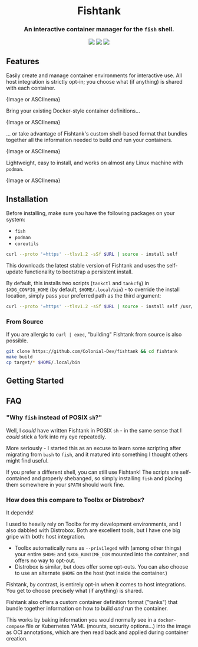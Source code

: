 <h1 align="center">Fishtank</h1>
<h3 align="center">An interactive container manager for the <code>fish</code> shell.</h3>

<p align="center">
<img src="https://img.shields.io/github/actions/workflow/status/Colonial-Dev/fishtank/fish.yml">
<img src="https://img.shields.io/github/license/Colonial-Dev/fishtank">
<img src="https://img.shields.io/github/stars/Colonial-Dev/fishtank">
</p>

## Features
Easily create and manage container environments for interactive use. All host integration is strictly opt-in; you choose what (if anything) is shared with each container.

{Image or ASCIInema}

Bring your existing Docker-style container definitions...

{Image or ASCIInema}

... or take advantage of Fishtank's custom shell-based format that bundles together all the information needed to build *and* run your containers.

{Image or ASCIInema}

Lightweight, easy to install, and works on almost any Linux machine with `podman`.

{Image or ASCIInema}

## Installation
Before installing, make sure you have the following packages on your system:
- `fish`
- `podman`
- `coreutils`

```sh
curl --proto '=https' --tlsv1.2 -sSf $URL | source - install self
```

This downloads the latest stable version of Fishtank and uses the self-update functionality to bootstrap a persistent install.

By default, this installs two scripts (`tankctl` and `tankcfg`) in `$XDG_CONFIG_HOME` (by default, `$HOME/.local/bin`) - to override the install location, simply pass your preferred path as the third argument:

```sh
curl --proto '=https' --tlsv1.2 -sSf $URL | source - install self /usr/bin
```

### From Source
If you are allergic to `curl | exec`, "building" Fishtank from source is also possible.

```sh
git clone https://github.com/Colonial-Dev/fishtank && cd fishtank
make build
cp target/* $HOME/.local/bin
```

## Getting Started

## FAQ

### "Why `fish` instead of POSIX `sh`?"
Well, I *could* have written Fishtank in POSIX `sh` - in the same sense that I *could* stick a fork into my eye repeatedly.

More seriously - I started this as an excuse to learn some scripting after migrating from `bash` to `fish`, and it matured into something I thought others might find useful.

If you prefer a different shell, you can still use Fishtank! The scripts are self-contained and properly shebanged, so simply installing `fish` and placing them somewhere in your `$PATH` should work fine.

### How does this compare to Toolbx or Distrobox?
It depends!

I used to heavily rely on Toolbx for my development environments, and I also dabbled with Distrobox. Both are excellent tools, but I have one big gripe with both: host integration.

- Toolbx automatically runs as `--privileged` with (among other things) your entire `$HOME` and `$XDG_RUNTIME_DIR` mounted into the container, and offers no way to opt-out.
- Distrobox is similar, but does offer some opt-outs. You can also choose to use an alternate `$HOME` on the host (not inside the container.)

Fishtank, by contrast, is entirely opt-in when it comes to host integrations. You get to choose precisely what (if anything) is shared.

Fishtank also offers a custom container definition format ("tanks") that bundle together information on how to build *and* run the container. 

This works by baking information you would normally see in a `docker-compose` file or Kubernetes YAML (mounts, security options...) into the image as OCI annotations, which are then read back and applied during container creation.

